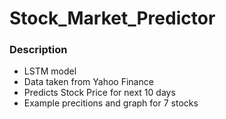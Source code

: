Stock_Market_Predictor
=========================


### Description
* LSTM model
* Data taken from Yahoo Finance
* Predicts Stock Price for next 10 days
* Example precitions and graph for 7 stocks

